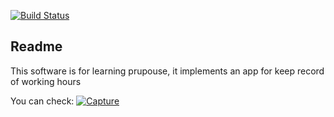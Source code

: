[![Build Status](https://www.travis-ci.org/joan-esteban/clockomatic.svg?branch=master)](https://www.travis-ci.org/joan-esteban/clockomatic)

## Readme
This software is for learning prupouse, it implements an app for keep record of working hours

You can check:
[![Capture](http://f16-preview.your-hosting.net/jesteban.org/clockomatic/Screenshot_1512754558.png?2)](http://f16-preview.your-hosting.net/jesteban.org/clockomatic/Screenshot_1512754558.png)
